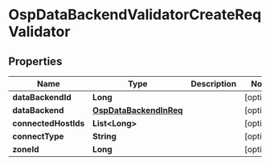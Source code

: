 # OspDataBackendValidatorCreateReqValidator

## Properties
Name | Type | Description | Notes
------------ | ------------- | ------------- | -------------
**dataBackendId** | **Long** |  |  [optional]
**dataBackend** | [**OspDataBackendInReq**](OspDataBackendInReq.md) |  |  [optional]
**connectedHostIds** | **List&lt;Long&gt;** |  |  [optional]
**connectType** | **String** |  |  [optional]
**zoneId** | **Long** |  |  [optional]
